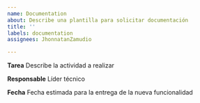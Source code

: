 ```yaml
---
name: Documentation
about: Describe una plantilla para solicitar documentación
title: ''
labels: documentation
assignees: JhonnatanZamudio

---
```


**Tarea**
Describe la actividad a realizar

**Responsable**
Líder técnico

**Fecha**
Fecha estimada para la entrega de la nueva funcionalidad

